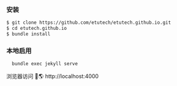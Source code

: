 ### 安装
``` bash
$ git clone https://github.com/etutech/etutech.github.io.git
$ cd etutech.github.io
$ bundle install
```

### 本地启用
``` bash
  bundle exec jekyll serve
```

浏览器访问 🌎 http://localhost:4000